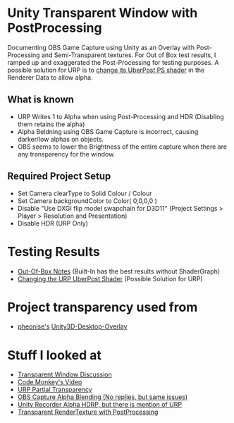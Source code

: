 # Unity Transparent Window with PostProcessing
Documenting OBS Game Capture using Unity as an Overlay with Post-Processing and Semi-Transparent textures. For Out of Box test results, I ramped up and exaggerated the Post-Processing for testing purposes. A possible solution for URP is to [change its UberPost PS shader](https://github.com/Chippalrus/Unity3D-Overlay-Testing/blob/master/Unity_UberPostAlpha.md) in the Renderer Data to allow alpha.

## What is known
- URP Writes 1 to Alpha when using Post-Processing and HDR (Disabling them retains the alpha)
- Alpha Beldning using OBS Game Capture is incorrect, causing darker/low alphas on objects.
- OBS seems to lower the Brightness of the entire capture when there are any transparency for the window.

## Required Project Setup
- Set Camera clearType to Solid Colour / Colour
- Set Camera backgroundColor to Color( 0,0,0,0 )
- Disable "Use DXGI flip model swapchain for D3D11" (Project Settings > Player > Resolution and Presentation)
- Disable HDR (URP Only)

# Testing Results
- [Out-Of-Box Notes](https://github.com/Chippalrus/Unity3D-Overlay-Testing/blob/master/Unity_OutOfBox_Notes.md) (Built-In has the best results without ShaderGraph)
- [Changing the URP UberPost Shader](https://github.com/Chippalrus/Unity3D-Overlay-Testing/blob/master/Unity_UberPostAlpha.md) (Possible Solution for URP)

# Project transparency used from
- [pheonise's](https://github.com/pheonise) [Unity3D-Desktop-Overlay](https://github.com/pheonise/Unity3D-Desktop-Overlay)

# Stuff I looked at
- [Transparent Window Discussion](https://forum.unity.com/threads/solved-windows-transparent-window-with-opaque-contents-lwa_colorkey.323057/)
- [Code Monkey's Video](https://www.youtube.com/watch?v=RqgsGaMPZTw)
- [URP Partial Transparency](https://forum.unity.com/threads/urp-full-window-partial-transparency.963743/)
- [OBS Capture Alpha Blending (No replies, but same issues)](https://forum.unity.com/threads/obs-game-capture-with-incorrect-alpha-blending.1218636/)
- [Unity Recorder Alpha HDRP, but there is mention of URP](https://forum.unity.com/threads/recorder-image-alpha-under-hdrp.1130353/)
- [Transparent RenderTexture with PostProcessing](https://forum.unity.com/threads/transparent-rendertexture-with-postprocessing.1265873/)
